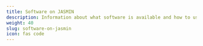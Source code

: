 ```yaml
---
title: Software on JASMIN
description: Information about what software is available and how to use it
weight: 40
slug: software-on-jasmin
icon: fas code
---
```

